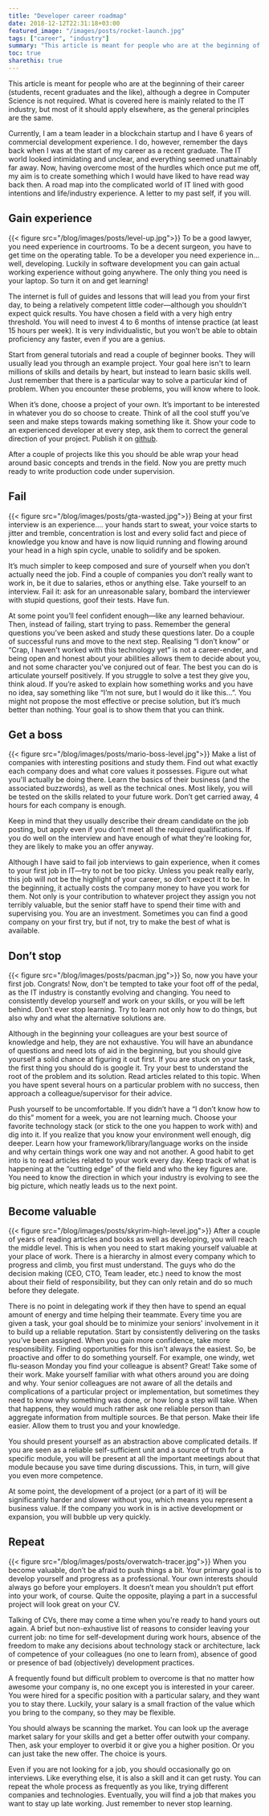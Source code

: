 ```yaml
---
title: "Developer career roadmap"
date: 2018-12-12T22:31:18+03:00
featured_image: "/images/posts/rocket-launch.jpg"
tags: ["career", "industry"]
summary: "This article is meant for people who are at the beginning of their career (students, recent graduates and the like), although a degree in Computer Science is not required. What is covered here is mainly related to the IT industry, but most of it should apply elsewhere, as the general principles are the same."
toc: true
sharethis: true
---
```

This article is meant for people who are at the beginning of their career (students, recent graduates and the like), although a degree in Computer Science is not required. What is covered here is mainly related to the IT industry, but most of it should apply elsewhere, as the general principles are the same.

Currently, I am a team leader in a blockchain startup and I have 6 years of commercial development experience. I do, however, remember the days back when I was at the start of my career as a recent graduate. The IT world looked intimidating and unclear, and everything seemed unattainably far away. Now, having overcome most of the hurdles which once put me off, my aim is to create something which I would have liked to have read way back then. A road map into the complicated world of IT lined with good intentions and life/industry experience. A letter to my past self, if you will.

## Gain experience
{{< figure src="/blog/images/posts/level-up.jpg">}}
To be a good lawyer, you need experience in courtrooms. To be a decent surgeon, you have to get time on the operating table. To be a developer you need experience in... well, developing. Luckily in software development you can gain actual working experience without going anywhere. The only thing you need is your laptop. So turn it on and get learning!
	
The internet is full of guides and lessons that will lead you from your first day, to being a relatively competent little coder—although you shouldn't expect quick results. You have chosen a field with a very high entry threshold. You will need to invest 4 to 6 months of intense practice (at least 15 hours per week). It is very individualistic, but you won’t be able to obtain proficiency any faster, even if you are a genius.

Start from general tutorials and read a couple of beginner books. They will usually lead you through an example project. Your goal here isn't to learn millions of skills and details by heart, but instead to learn basic skills well. Just remember that there is a particular way to solve a particular kind of problem. When you encounter these problems, you will know where to look.

When it’s done, choose a project of your own. It’s important to be interested in whatever you do so choose to create. Think of all the cool stuff you’ve seen and make steps towards making something like it. Show your code to an experienced developer at every step, ask them to correct the general direction of your project. Publish it on [github](https://github.com/).

After a couple of projects like this you should be able wrap your head around basic concepts and trends in the field. Now you are pretty much ready to write production code under supervision.

## Fail
{{< figure src="/blog/images/posts/gta-wasted.jpg">}}
Being at your first interview is an experience.... your hands start to sweat, your voice starts to jitter and tremble, concentration is lost and every solid fact and piece of knowledge you know and have is now liquid running and flowing around your head in a high spin cycle, unable to solidify and be spoken.
	
It’s much simpler to keep composed and sure of yourself when you don’t actually need the job. Find a couple of companies you don’t really want to work in, be it due to salaries, ethos or anything else. Take yourself to an interview. Fail it: ask for an unreasonable salary, bombard the interviewer with stupid questions, goof their tests. Have fun.

At some point you’ll feel confident enough—like any learned behaviour. Then, instead of failing, start trying to pass. Remember the general questions you’ve been asked and study these questions later. Do a couple of successful runs and move to the next step. Realising “I don’t know” or “Crap, I haven't worked with this technology yet” is not a career-ender, and being open and honest about your abilities allows them to decide about you, and not some character you've conjured out of fear. The best you can do is articulate yourself positively. If you struggle to solve a test they give you, think aloud. If you’re asked to explain how something works and you have no idea, say something like “I’m not sure, but I would do it like this...”. You might not propose the most effective or precise solution, but it’s much better than nothing. Your goal is to show them that you can think.

## Get a boss
{{< figure src="/blog/images/posts/mario-boss-level.jpg">}}
Make a list of companies with interesting positions and study them. Find out what exactly each company does and what core values it possesses. Figure out what you'll actually be doing there. Learn the basics of their business (and the associated buzzwords), as well as the technical ones. Most likely, you will be tested on the skills related to your future work. Don’t get carried away, 4 hours for each company is enough.

Keep in mind that they usually describe their dream candidate on the job posting, but apply even if you don’t meet all the required qualifications. If you do well on the interview and have enough of what they're looking for, they are likely to make you an offer anyway.

Although I have said to fail job interviews to gain experience, when it comes to your first job in IT—try to not be too picky. Unless you peak really early, this job will not be the highlight of your career, so don’t expect it to be. In the beginning, it actually costs the company money to have you work for them. Not only is your contribution to whatever project they assign you not terribly valuable, but the senior staff have to spend their time with and supervising you. You are an investment. Sometimes you can find a good company on your first try, but if not, try to make the best of what is available. 

## Don’t stop
{{< figure src="/blog/images/posts/pacman.jpg">}}
So, now you have your first job. Congrats! 
Now, don't be tempted to take your foot off of the pedal, as the IT industry is constantly evolving and changing. You need to consistently develop yourself and work on your skills, or you will be left behind. Don’t ever stop learning.  Try to learn not only how to do things, but also why and what the alternative solutions are. 

Although in the beginning your colleagues are your best source of knowledge and help, they are not exhaustive. You will have an abundance of questions and need lots of aid in the beginning, but you should give yourself a solid chance at figuring it out first. If you are stuck on your task, the first thing you should do is google it. Try your best to understand the root of the problem and its solution. Read articles related to this topic. When you have spent several hours on a particular problem with no success, then approach a colleague/supervisor for their advice. 

Push yourself to be uncomfortable. If you didn’t have a “I don’t know how to do this” moment for a week, you are not learning much. Choose your favorite technology stack (or stick to the one you happen to work with) and dig into it. If you realize that you know your environment well enough, dig deeper. Learn how your framework/library/language works on the inside and why certain things work one way and not another. A good habit to get into is to read articles related to your work every day. Keep track of what is happening at the “cutting edge” of the field and who the key figures are. You need to know the direction in which your industry is evolving to see the big picture, which neatly leads us to the next point.

## Become valuable
{{< figure src="/blog/images/posts/skyrim-high-level.jpg">}}
After a couple of years of reading articles and books as well as developing, you will reach the middle level. This is when you need to start making yourself valuable at your place of work. There is a hierarchy in almost every company which to progress and climb, you first must understand. The guys who do the decision making (CEO, CTO, Team leader, etc.) need to know the most about their field of responsibility, but they can only retain and do so much before they delegate.

There is no point in delegating work if they then have to spend an equal amount of energy and time helping their teammate. Every time you are given a task, your goal should be to minimize your seniors' involvement in it to build up a reliable reputation. Start by consistently delivering on the tasks you’ve been assigned. When you gain more confidence, take more responsibility. Finding opportunities for this isn't always the easiest. So, be proactive and offer to do something yourself. For example, one windy, wet flu-season Monday you find your colleague is absent? Great! Take some of their work. Make yourself familiar with what others around you are doing and why. Your senior colleagues are not aware of all the details and complications of a particular project or implementation, but sometimes they need to know why something was done, or how long a step will take. When that happens, they would much rather ask one reliable person than aggregate information from multiple sources. Be that person. Make their life easier. Allow them to trust you and your knowledge.

You should present yourself as an abstraction above complicated details. If you are seen as a reliable self-sufficient unit and a source of truth for a specific module, you will be present at all the important meetings about that module because you save time during discussions. This, in turn, will give you even more competence.

At some point, the development of a project (or a part of it) will be significantly harder and slower without you, which means you represent a business value. If the company you work in is in active development or expansion, you will bubble up very quickly. 

## Repeat
{{< figure src="/blog/images/posts/overwatch-tracer.jpg">}}
When you become valuable, don’t be afraid to push things a bit. Your primary goal is to develop yourself and progress as a professional. Your own interests should always go before your employers. It doesn’t mean you shouldn’t put effort into your work, of course. Quite the opposite, playing a part in a successful project will look great on your CV.

Talking of CVs, there may come a time when you're ready to hand yours out again. A brief but non-exhaustive list of reasons to consider leaving your current job: no time for self-development during work hours, absence of the freedom to make any decisions about technology stack or architecture, lack of competence of your colleagues (no one to learn from), absence of good or presence of bad (objectively) development practices. 

A frequently found but difficult problem to overcome is that no matter how awesome your company is, no one except you is interested in your career. You were hired for a specific position with a particular salary, and they want you to stay there. Luckily, your salary is a small fraction of the value which you bring to the company, so they may be flexible. 

You should always be scanning the market. You can look up the average market salary for your skills and get a better offer outwith your company. Then, ask your employer to overbid it or give you a higher position. Or you can just take the new offer. The choice is yours.

Even if you are not looking for a job, you should occasionally go on interviews. Like everything else, it is also a skill and it can get rusty. You can repeat the whole process as frequently as you like, trying different companies and technologies. Eventually, you will find a job that makes you want to stay up late working. Just remember to never stop learning.
